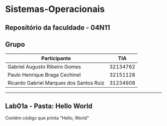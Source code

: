 # Sistemas-Operacionais
Repositório da faculdade - 04N11
---
## Grupo

|Participante                              |     TIA    |
|------------------------------------------|------------|
|Gabriel Augusto Ribeiro Gomes             | 32134762   |
|Paulo Henrique Braga Cechinel             | 32151128   |
|Ricardo Gabriel Marques dos Santos Ruiz   | 31234908   |
---

## Lab01a - Pasta: Hello World
Contém código que printa "Hello, World"
